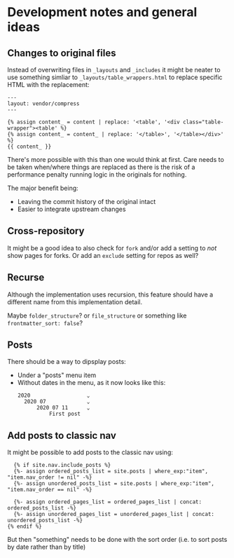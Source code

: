 # Development notes and general ideas

## Changes to original files

Instead of overwriting files in `_layouts` and `_includes` it might be neater to
use something simliar to `_layouts/table_wrappers.html` to replace specific HTML
with the replacement:

```
---
layout: vendor/compress
---

{% assign content_ = content | replace: '<table', '<div class="table-wrapper"><table' %}
{% assign content_ = content_ | replace: '</table>', '</table></div>' %}
{{ content_ }}
```
There's more possible with this than one would think at first. Care needs to be
taken when/where things are replaced as there is the risk of a performance
penalty running logic in the originals for nothing.

The major benefit being:

- Leaving the commit history of the original intact
- Easier to integrate upstream changes

## Cross-repository

It might be a good idea to also check for `fork` and/or add a setting to _not_
show pages for forks. Or add an `exclude` setting for repos as well?

## Recurse

Although the implementation uses recursion, this feature should have a different
name from this implementation detail.

Maybe `folder_structure`? or `file_structure` or something like
`frontmatter_sort: false`?

## Posts

There should be a way to dipsplay posts:

- Under a "posts" menu item
- Without dates in the menu, as it now looks like this:
  ```
  2020                  ⌄
    2020 07             ⌄
        2020 07 11      ⌄
            First post
  ```

## Add posts to classic nav

It might be possible to add posts to the classic nav using:

```
  {% if site.nav.include_posts %}
  {%- assign ordered_posts_list = site.posts | where_exp:"item", "item.nav_order != nil" -%}
  {%- assign unordered_posts_list = site.posts | where_exp:"item", "item.nav_order == nil" -%}

  {%- assign ordered_pages_list = ordered_pages_list | concat: ordered_posts_list -%}
  {%- assign unordered_pages_list = unordered_pages_list | concat: unordered_posts_list -%}
{% endif %}
```

But then "something" needs to be done with the sort order (i.e. to sort posts by
date rather than by title)
